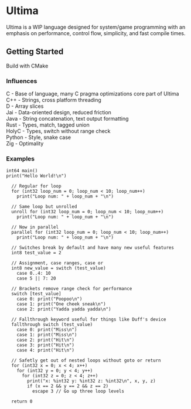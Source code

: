 # Ultima

Ultima is a WIP language designed for system/game programming with an emphasis on performance, control flow, simplicity, and fast compile times.

## Getting Started

Build with CMake<br/>

### Influences

C - Base of language, many C pragma optimizations core part of Ultima<br>
C++ - Strings, cross platform threading<br>
D - Array slices<br>
Jai - Data-oriented design, reduced friction<br>
Java - String concatenation, text output formatting<br>
Rust - Types, match, tagged union<br>
HolyC - Types, switch without range check<br>
Python - Style, snake case<br>
Zig - Optimality<br>

### Examples

```
int64 main()
print("Hello World!\n")

  // Regular for loop
  for (int32 loop_num = 0; loop_num < 10; loop_num++)
    print("Loop num: " + loop_num + "\n")

  // Same loop but unrolled
  unroll for (int32 loop_num = 0; loop_num < 10; loop_num++)
    print("Loop num: " + loop_num + "\n")

  // Now in parallel
  parallel for (int32 loop_num = 0; loop_num < 10; loop_num++)
    print("Loop num: " + loop_num + "\n")

  // Switches break by default and have many new useful features
  int8 test_value = 2

  // Assignment, case ranges, case or
  int8 new_value = switch (test_value)
    case 0..4: 10
    case 5 || 7: 20

  // Brackets remove range check for performance
  switch [test_value]
    case 0: print("Poopoo\n")
    case 1: print("One cheek sneak\n")
    case 2: print("Yadda yadda yadda\n")

  // Fallthrough keyword useful for things like Duff's device
  fallthrough switch (test_value)
    case 0: print("Miss\n")
    case 1: print("Miss\n")
    case 2: print("Hit\n")
    case 3: print("Hit\n")
    case 4: print("Hit\n")

  // Safetly get out of nested loops without goto or return
  for (int32 x = 0; x < 4; x++)
    for (int32 y = 0; y < 4; y++)
      for (int32 z = 0; z < 4; z++)
        print("x: %int32 y: %int32 z: %int32\n", x, y, z)
        if (x == 2 && y == 2 && z == 2)
          escape 3 // Go up three loop levels

  return 0
```